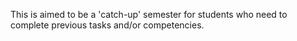 This is aimed to be a 'catch-up' semester for students who need to complete previous tasks and/or competencies.